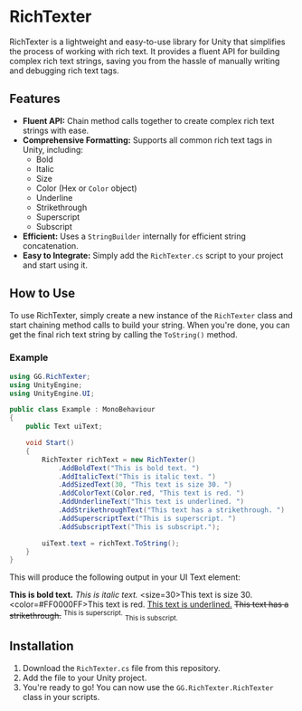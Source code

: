 # RichTexter

RichTexter is a lightweight and easy-to-use library for Unity that simplifies the process of working with rich text. It provides a fluent API for building complex rich text strings, saving you from the hassle of manually writing and debugging rich text tags.

## Features

- **Fluent API:** Chain method calls together to create complex rich text strings with ease.
- **Comprehensive Formatting:** Supports all common rich text tags in Unity, including:
  - Bold
  - Italic
  - Size
  - Color (Hex or `Color` object)
  - Underline
  - Strikethrough
  - Superscript
  - Subscript
- **Efficient:** Uses a `StringBuilder` internally for efficient string concatenation.
- **Easy to Integrate:** Simply add the `RichTexter.cs` script to your project and start using it.

## How to Use

To use RichTexter, simply create a new instance of the `RichTexter` class and start chaining method calls to build your string. When you're done, you can get the final rich text string by calling the `ToString()` method.

### Example

```csharp
using GG.RichTexter;
using UnityEngine;
using UnityEngine.UI;

public class Example : MonoBehaviour
{
    public Text uiText;

    void Start()
    {
        RichTexter richText = new RichTexter()
            .AddBoldText("This is bold text. ")
            .AddItalicText("This is italic text. ")
            .AddSizedText(30, "This text is size 30. ")
            .AddColorText(Color.red, "This text is red. ")
            .AddUnderlineText("This text is underlined. ")
            .AddStrikethroughText("This text has a strikethrough. ")
            .AddSuperscriptText("This is superscript. ")
            .AddSubscriptText("This is subscript.");

        uiText.text = richText.ToString();
    }
}
```

This will produce the following output in your UI Text element:

**This is bold text.** *This is italic text.* <size=30>This text is size 30.</size> <color=#FF0000FF>This text is red.</color> <u>This text is underlined.</u> <s>This text has a strikethrough.</s> <sup>This is superscript.</sup> <sub>This is subscript.</sub>

## Installation

1.  Download the `RichTexter.cs` file from this repository.
2.  Add the file to your Unity project.
3.  You're ready to go! You can now use the `GG.RichTexter.RichTexter` class in your scripts.
